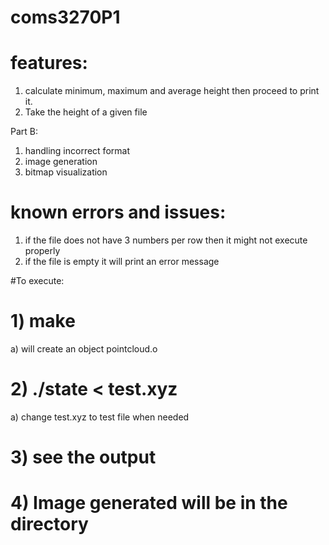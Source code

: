 # coms3270P1

# features:

1. calculate minimum, maximum and average height then proceed to print it.
2. Take the height of a given file

Part B:
1. handling incorrect format
2. image generation
3. bitmap visualization

# known errors and issues:

1. if the file does not have 3 numbers per row then it might not execute properly
2. if the file is empty it will print an error message

#To execute:

# 1) make

a) will create an object pointcloud.o

# 2) ./state < test.xyz

a) change test.xyz to test file when needed

# 3) see the output

# 4) Image generated will be in the directory
